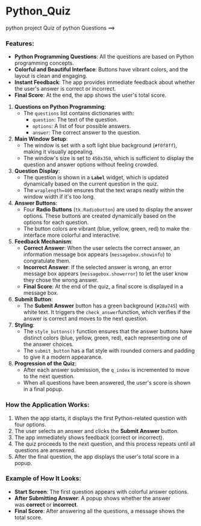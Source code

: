 # Python_Quiz
python project Quiz of python Questions  ==>
### Features:
- **Python Programming Questions**: All the questions are based on Python programming concepts.
- **Colorful and Beautiful Interface**: Buttons have vibrant colors, and the layout is clean and engaging.
- **Instant Feedback**: The app provides immediate feedback about whether the user's answer is correct or incorrect.
- **Final Score**: At the end, the app shows the user's total score.
1. **Questions on Python Programming**:
    - The `questions` list contains dictionaries with:
        - `question`: The text of the question.
        - `options`: A list of four possible answers.
        - `answer`: The correct answer to the question.
2. **Main Window Setup**:
    - The window is set with a soft light blue background (`#f0f8ff`), making it visually appealing.
    - The window's size is set to `450x350`, which is sufficient to display the question and answer options without feeling crowded.
3. **Question Display**:
    - The question is shown in a **`Label`** widget, which is updated dynamically based on the current question in the quiz.
    - The `wraplength=400` ensures that the text wraps neatly within the window width if it's too long.
4. **Answer Buttons**:
    - Four **Radio Buttons** (`tk.Radiobutton`) are used to display the answer options. These buttons are created dynamically based on the options for each question.
    - The button colors are vibrant (blue, yellow, green, red) to make the interface more colorful and interactive.
5. **Feedback Mechanism**:
    - **Correct Answer**: When the user selects the correct answer, an information message box appears (`messagebox.showinfo`) to congratulate them.
    - **Incorrect Answer**: If the selected answer is wrong, an error message box appears (`messagebox.showerror`) to let the user know they chose the wrong answer.
    - **Final Score**: At the end of the quiz, a final score is displayed in a message box.
6. **Submit Button**:
    - The **Submit Answer** button has a green background (`#28a745`) with white text. It triggers the `check_answer`function, which verifies if the answer is correct and moves to the next question.
7. **Styling**:
    - The `style_buttons()` function ensures that the answer buttons have distinct colors (blue, yellow, green, red), each representing one of the answer choices.
    - The `submit_button` has a flat style with rounded corners and padding to give it a modern appearance.
8. **Progression of the Quiz**:
    - After each answer submission, the `q_index` is incremented to move to the next question.
    - When all questions have been answered, the user's score is shown in a final popup.

### How the Application Works:

1. When the app starts, it displays the first Python-related question with four options.
2. The user selects an answer and clicks the **Submit Answer** button.
3. The app immediately shows feedback (correct or incorrect).
4. The quiz proceeds to the next question, and this process repeats until all questions are answered.
5. After the final question, the app displays the user's total score in a popup.

### Example of How It Looks:

- **Start Screen**: The first question appears with colorful answer options.
- **After Submitting Answer**: A popup shows whether the answer was **correct** or **incorrect**.
- **Final Score**: After answering all the questions, a message shows the total score.


